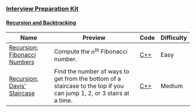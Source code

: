 
### [Interview Preparation Kit](https://www.hackerrank.com/interview/interview-preparation-kit)


#### [Recursion and Backtracking](https://www.hackerrank.com/interview/interview-preparation-kit/recursion-backtracking/challenges)

Name | Preview | Code | Difficulty
---- | ------- | ---- | ----------
[Recursion: Fibonacci Numbers](https://www.hackerrank.com/challenges/ctci-fibonacci-numbers/problem?h_l=playlist&slugs%5B%5D=interview&slugs%5B%5D=interview-preparation-kit&slugs%5B%5D=recursion-backtracking)|Compute the $n^{th}$ Fibonacci number.|[C++](ctci-fibonacci-numbers.cpp)|Easy
[Recursion: Davis' Staircase](https://www.hackerrank.com/challenges/ctci-recursive-staircase/problem?h_l=playlist&slugs%5B%5D=interview&slugs%5B%5D=interview-preparation-kit&slugs%5B%5D=recursion-backtracking)|Find the number of ways to get from the bottom of a staircase to the top if you can jump 1, 2, or 3 stairs at a time.|[C++](ctci-recursive-staircase.cpp)|Medium

